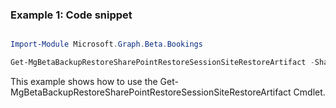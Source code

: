 ### Example 1: Code snippet

```powershell

Import-Module Microsoft.Graph.Beta.Bookings

Get-MgBetaBackupRestoreSharePointRestoreSessionSiteRestoreArtifact -SharePointRestoreSessionId $sharePointRestoreSessionId

```
This example shows how to use the Get-MgBetaBackupRestoreSharePointRestoreSessionSiteRestoreArtifact Cmdlet.


